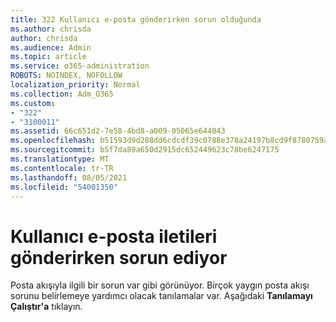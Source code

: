 ```yaml
---
title: 322 Kullanıcı e-posta gönderirken sorun olduğunda
ms.author: chrisda
author: chrisda
ms.audience: Admin
ms.topic: article
ms.service: o365-administration
ROBOTS: NOINDEX, NOFOLLOW
localization_priority: Normal
ms.collection: Adm_O365
ms.custom:
- "322"
- "3100011"
ms.assetid: 66c651d2-7e58-4bd8-a009-05065e644043
ms.openlocfilehash: b51593d9d288dd6cdcdf39c0788e378a24197b8cd9f8780759af6d7462843a75
ms.sourcegitcommit: b5f7da89a650d2915dc652449623c78be6247175
ms.translationtype: MT
ms.contentlocale: tr-TR
ms.lasthandoff: 08/05/2021
ms.locfileid: "54001350"
---
```

# <a name="a-user-is-having-issues-sending-email-messages"></a>Kullanıcı e-posta iletileri gönderirken sorun ediyor

Posta akışıyla ilgili bir sorun var gibi görünüyor. Birçok yaygın posta akışı sorunu belirlemeye yardımcı olacak tanılamalar var. Aşağıdaki **Tanılamayı Çalıştır'a** tıklayın.
